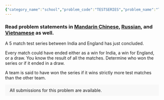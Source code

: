 ```yaml
---
{"category_name":"school","problem_code":"TESTSERIES","problem_name":"Test Match Series","problemComponents":{"constraints":"- $1 \\leq T \\leq 1000$\n- $0 \\leq R_i \\leq 2$\n","constraintsState":true,"subtasks":"","subtasksState":false,"inputFormat":"- First-line will contain $T$, the number of test cases. Then the test cases follow.\n- Each test case contains a single line of input, five space-separated integers $R_1, R_2, R_3, R_4, R_5$ denoting the results of all the five matches. $R_i=0$ denotes that the test match ends in a draw. $R_i=1$ denotes that the test match is won by India. $R_i=2$ denotes that the test match is won by England. \n","inputFormatState":true,"outputFormat":"For each test output `\u0022DRAW\u0022` if the series ends in a draw, `\u0022INDIA\u0022` if the series is won by India, and `\u0022ENGLAND\u0022` if the series is won by England.\n\nYou may print each character of the string in uppercase or lowercase (for example, the strings \u0022dRaw\u0022, \u0022draw\u0022, \u0022Draw\u0022 and \u0022DRAW\u0022 will all be treated as identical).","outputFormatState":true,"sampleTestCases":{"0":{"id":1,"input":"3\n0 1 2 1 0\n0 1 2 1 2\n2 2 2 2 1\n","output":"INDIA\nDRAW\nENGLAND\n","explanation":"**Test Case $1$:** India wins $2$ matches while England won $1$ match so India wins the series.\n\n**Test Case $2$:** Both teams win $2$ matches so the series ends in a draw.\n\n**Test Case $3$:** England won $4$ matches while India won $1$ match so England wins the series.","isDeleted":false}}},"video_editorial_url":"https://youtu.be/tWUJR6FGsPs","languages_supported":{"0":"CPP14","1":"C","2":"JAVA","3":"PYTH 3.6","4":"CPP17","5":"PYTH","6":"PYP3","7":"CS2","8":"ADA","9":"PYPY","10":"TEXT","11":"PAS fpc","12":"NODEJS","13":"RUBY","14":"PHP","15":"GO","16":"HASK","17":"TCL","18":"PERL","19":"SCALA","20":"LUA","21":"kotlin","22":"BASH","23":"JS","24":"LISP sbcl","25":"rust","26":"PAS gpc","27":"BF","28":"CLOJ","29":"R","30":"D","31":"CAML","32":"FORT","33":"ASM","34":"swift","35":"FS","36":"WSPC","37":"LISP clisp","38":"SQL","39":"SCM guile","40":"PERL6","41":"ERL","42":"CLPS","43":"ICK","44":"NICE","45":"PRLG","46":"ICON","47":"COB","48":"SCM chicken","49":"PIKE","50":"SCM qobi","51":"ST","52":"SQLQ","53":"NEM"},"max_timelimit":0.5,"source_sizelimit":50000,"problem_author":"utkarsh_adm","problem_tester":"","date_added":"11-10-2021","tags":{"0":"cakewalk","1":"snckql21","2":"utkarsh_adm"},"problem_difficulty_level":"Unavailable","best_tag":"","editorial_url":"https://discuss.codechef.com/problems/TESTSERIES","time":{"view_start_date":1634668200,"submit_start_date":1634668200,"visible_start_date":1634668200,"end_date":1735669800},"is_direct_submittable":false,"problemDiscussURL":"https://discuss.codechef.com/search?q=TESTSERIES","is_proctored":false,"visitedContests":{},"layout":"problem"}
---
```

### Read problem statements in [Mandarin Chinese](https://www.codechef.com/download/translated/SNCKQL21/mandarin/TESTSERIES.pdf), [Russian](https://www.codechef.com/download/translated/SNCKQL21/russian/TESTSERIES.pdf), and [Vietnamese](https://www.codechef.com/download/translated/SNCKQL21/vietnamese/TESTSERIES.pdf) as well.

A $5$ match test series between India and England has just concluded. 

Every match could have ended either as a win for India, a win for England, or a draw. You know the result of all the matches. Determine who won the series or if it ended in a draw.

A team is said to have won the series if it wins strictly more test matches than the other team.
<aside style='background: #f8f8f8;padding: 10px 15px;'><div>All submissions for this problem are available.</div></aside>
